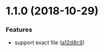 <a name="1.1.0"></a>

# 1.1.0 (2018-10-29)

### Features

- support exact file ([a12d8c9](https://github.com/imcuttle/live-markd/commit/a12d8c9))
